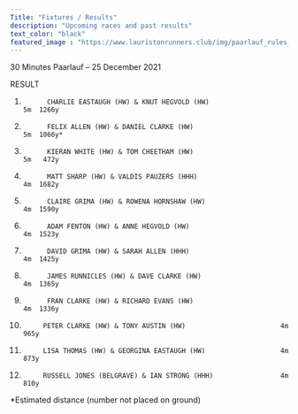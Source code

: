```yaml
---
Title: "Fixtures / Results"
description: "Upcoming races and past results"
text_color: "black"
featured_image : "https://www.lauristonrunners.club/img/paarlauf_rules_crop.jpg"
---
```


30 Minutes Paarlauf – 25 December 2021

RESULT

1.           CHARLIE EASTAUGH (HW) & KNUT HEGVOLD (HW)                   5m  1266y

2.           FELIX ALLEN (HW) & DANIEL CLARKE (HW)                       5m  1066y*

3.           KIERAN WHITE (HW) & TOM CHEETHAM (HW)                       5m   472y

4.           MATT SHARP (HW) & VALDIS PAUZERS (HHH)                      4m  1682y

5.           CLAIRE GRIMA (HW) & ROWENA HORNSHAW (HW)                    4m  1590y

6.           ADAM FENTON (HW) & ANNE HEGVOLD (HW)                        4m  1523y

7.           DAVID GRIMA (HW) & SARAH ALLEN (HHH)                        4m  1425y

8.           JAMES RUNNICLES (HW) & DAVE CLARKE (HW)                     4m  1365y

9.           FRAN CLARKE (HW) & RICHARD EVANS (HW)                       4m  1336y

10.          PETER CLARKE (HW) & TONY AUSTIN (HW)                        4m   965y

11.          LISA THOMAS (HW) & GEORGINA EASTAUGH (HW)                   4m   873y

12.          RUSSELL JONES (BELGRAVE) & IAN STRONG (HHH)                 4m   810y

 
*Estimated distance (number not placed on ground)
